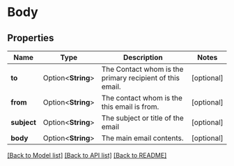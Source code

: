 # Body

## Properties

Name | Type | Description | Notes
------------ | ------------- | ------------- | -------------
**to** | Option<**String**> | The Contact whom is the primary recipient of this email. | [optional]
**from** | Option<**String**> | The contact whom is the this email is from. | [optional]
**subject** | Option<**String**> | The subject or title of the email | [optional]
**body** | Option<**String**> | The main email contents. | [optional]

[[Back to Model list]](../README.md#documentation-for-models) [[Back to API list]](../README.md#documentation-for-api-endpoints) [[Back to README]](../README.md)


